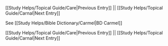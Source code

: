 [[Study Helps/Topical Guide/Care|Previous Entry]]  ||  [[Study Helps/Topical Guide/Carnal|Next Entry]]

 See [[Study Helps/Bible Dictionary/Carmel|BD Carmel]]

[[Study Helps/Topical Guide/Care|Previous Entry]]  ||  [[Study Helps/Topical Guide/Carnal|Next Entry]]
